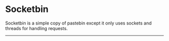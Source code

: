 # Socketbin

Socketbin is a simple copy of pastebin except it only uses sockets and threads for handling requests.

---
